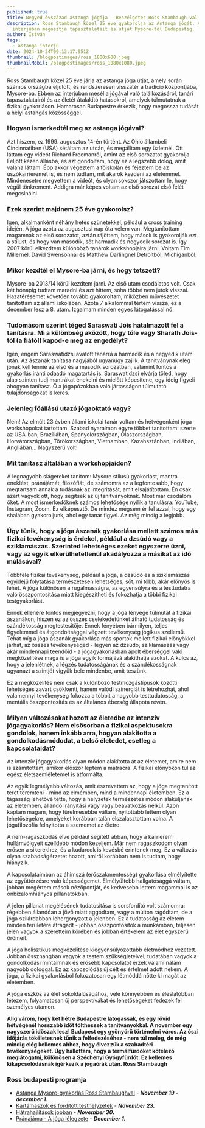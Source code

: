 ```yaml
---
published: true
title: Negyed évszázad astanga jógája – Beszélgetés Ross Stambaugh-val (USA)
description: Ross Stambaugh közel 25 éve gyakorolja az Astanga jógát. Az
  interjúban megosztja tapasztalatait és útját Mysore-tól Budapestig.
author: István
tags:
  - astanga interjú
date: 2024-10-24T09:13:17.951Z
thumbnail: /blogpostimages/ross_1800x600.jpeg
thumbnailMobil: /blogpostimages/ross_1080x1080.jpeg
---
```

Ross Stambaugh közel 25 éve járja az astanga jóga útját, amely során számos országba eljutott, és rendszeresen visszatér a tradíció központjába, Mysore-ba. Ebben az interjúban mesél a jógával való találkozásáról, tanári tapasztalatairól és az életét átalakító hatásokról, amelyek túlmutatnak a fizikai gyakorláson. Hamarosan Budapestre érkezik, hogy megossza tudását a helyi astangás közösséggel.

### Hogyan ismerkedtél meg az astanga jógával?
Azt hiszem, ez 1999. augusztus 14-én történt. Az Ohio állambeli Cincinnatiben (USA) sétáltam az utcán, és megálltam egy üzletnél. Ott láttam egy videót Richard Freemanről, amint az első sorozatot gyakorolja. Feljött kézen állásba, és azt gondoltam, hogy ez a legszebb dolog, amit valaha láttam. Épp akkor végeztem a főiskolán és fejeztem be az úszókarrieremet is, és nem tudtam, mit akarok kezdeni az életemmel. Mindenesetre megvettem a videót, és olyan sokszor játszottam le, hogy végül tönkrement. Addigra már képes voltam az első sorozat első felét megcsinálni.

### Ezek szerint majdnem 25 éve gyakorolsz?
Igen, alkalmanként néhány hetes szünetekkel, például a cross training idején. A jóga azóta az augusztusi nap óta velem van. Megtanítottam magamnak az első sorozatot, aztán rájöttem, hogy mások is gyakorolják ezt a stílust, és hogy van második, sőt harmadik és negyedik sorozat is. Így 2007 körül elkezdtem különböző tanárok workshopjaira járni. Voltam Tim Millernél, David Swensonnál és Matthew Darlingnél Detroitből, Michiganből.

### Mikor kezdtél el Mysore-ba járni, és hogy tetszett?
Mysore-ba 2013/14 körül kezdtem járni. Az első utam csodálatos volt. Csak két hónapig tudtam maradni és azt hittem, soha többé nem jutok visszai. Hazatérésemet követően tovább gyakoroltam, miközben művészetet tanítottam az állami iskolában. Azóta 7 alkalommal tértem vissza, ez a december lesz a 8. utam. Izgalmam minden egyes látogatással nő.

### Tudomásom szerint téged Saraswati Jois hatalmazott fel a tanításra. Mi a különbség aközött, hogy tőle vagy Sharath Jois-tól (a fiától) kapod-e meg az engedélyt? 
Igen, engem Saraswatidzsi avatott tanárrá a harmadik és a negyedik utam után. Az ászanák tanítása nagyjából ugyanúgy zajlik. A tanítványnak elég jónak kell lennie az első és a második sorozatban, valamint fontos a gyakorlás iránti odaadó magatartás is. Saraswatidzsi elvárja tőled, hogy alap szinten tudj mantrákat énekelni és mielőtt képesítene, egy ideig figyeli ahogyan tanítasz. Ő a jógapózokban való jártasságon túlmutató tulajdonságokat is keres.

### Jelenleg főállású utazó jógaoktató vagy?
Nem! Az elmúlt 23 évben állami iskolai tanár voltam és hétvégenként jóga workshopokat tartottam. Szabad nyaraimon egyre többet tanítottam: szerte az USA-ban, Brazíliában, Spanyolországban, Olaszországban, Horvátországban, Törökországban, Vietnamban, Kazahsztánban, Indiában, Angliában... Nagyszerű volt!

### Mit tanítasz általában a workshopjaidon?
A legnagyobb slágereket tanítom: Mysore stílusú gyakorlást, mantra éneklést, pránájámát, filozófiát, de számomra az a legfontosabb, hogy megtartsam annak a tudásnak az integritását, amit elsajátítottam. Én csak azért vagyok ott, hogy segítsek az új tanítványoknak. Most már csodálom őket. A most ismerkedőknek számos lehetősége nyílik a tanulásra: YouTube, Instagram, Zoom. Ez elképesztő. De mindez mégsem ér fel azzal, hogy egy shalában gyakoroljunk, ahol egy tanár figyel. Az még mindig a legjobb.
 
### Úgy tűnik, hogy a jóga ászanák gyakorlása mellett számos más fizikai tevékenység is érdekel, például a dzsúdó vagy a sziklamászás. Szerinted lehetséges ezeket egyszerre űzni, vagy az egyik elkerülhetetlenül akadályozza a másikat az idő múlásával?
Többféle fizikai tevékenység, például a jóga, a dzsúdó és a sziklamászás egyidejű folytatása természetesen lehetséges, sőt, mi több, akár előnyös is lehet. A jóga különösen a rugalmasságra, az egyensúlyra és a testtudatra való összpontosítása miatt kiegészítheti és fokozhatja a többi fizikai testgyakorlást. 

Ennek ellenére fontos megjegyezni, hogy a jóga lényege túlmutat a fizikai ászanákon, hiszen ez az összes cselekedetünket átható tudatosság és szándékosság megtestesítője. Ennek fényében bármilyen, teljes figyelemmel és átgondoltsággal végzett tevékenység jógikus szellemű. Tehát míg a jóga ászanák gyakorlása más sportok mellett fizikai előnyökkel járhat, az összes tevékenységed - legyen az dzsúdó, sziklamászás vagy akár mindennapi teendőid - a jógagyakorlásban ápolt éberséggel való megközelítése maga is a jóga egyik formájává alakíthatja azokat. A kulcs az, hogy a jelenlétnek, a légzés tudatosságának és a szándékosságnak ugyanazt a szintjét vigyük bele mindenbe, amit teszünk.

Ez a megközelítés nem csak a különböző testmozgástípusok közötti lehetséges zavart csökkenti, hanem valódi szinergiát is létrehozhat, ahol valamennyi tevékenység fokozza a többit a nagyobb testtudatosság, a mentális összpontosítás és az általános éberség állapota révén.
 
### Milyen változásokat hozott az életedbe az intenzív jógagyakorlás? Nem elsősorban a fizikai aspektusokra gondolok, hanem inkább arra, hogyan alakította a gondolkodásmódodat, a belső életedet, esetleg a kapcsolataidat?
Az intenzív jógagyakorlás olyan módon alakította át az életemet, amire nem is számítottam, amikor először léptem a matracra. A fizikai előnyökön túl az egész életszemléletemet is átformálta. 
 
Az egyik legmélyebb változás, amit észrevettem az, hogy a jóga megtanított teret teremteni - mind az elmémben, mind a mindennapi életemben. Ez a tágasság lehetővé tette, hogy a helyzetek természetes módon alakuljanak az életemben, állandó irányítási vágy vagy beavatkozás nélkül. Azon kaptam magam, hogy türelmesebbé váltam, nyitottabb lettem olyan lehetőségekre, amelyeket korábban talán elszalasztottam volna. A jógafilozófia felnyitotta a szememet az életre. 
 
A nem-ragaszkodás elve például segített abban, hogy a karrierem hullámvölgyeit szelídebb módon kezeljem. Már nem ragaszkodom olyan erősen a sikerekhez, és a kudarcok is kevésbé érintenek meg. Ez a változás olyan szabadságérzetet hozott, amiről korábban nem is tudtam, hogy hiányzik. 
 
A kapcsolataimban az áhimszá (erőszakmentesség) gyakorlása elmélyítette az együttérzésre való képességemet. Elmélyültebb hallgatósággá váltam, jobban megértem mások nézőpontját, és kedvesebb lettem magammal is az önbizalomhiányos pillanatokban. 
 
A jelen pillanat megélésének tudatosítása is sorsfordító volt számomra: régebben állandóan a jövő miatt aggódtam, vagy a múlton rágódtam, de a jóga szilárdabban lehorgonyzott a jelenben. Ez a tudatosság az életem minden területére átragadt - jobban összpontosítok a munkámban, teljesen jelen vagyok a szeretteim körében és jobban értékelem az élet egyszerű örömeit. 
 
A jóga holisztikus megközelítése kiegyensúlyozottabb életmódhoz vezetett. Jobban összhangban vagyok a testem szükségleteivel, tudatában vagyok a gondolkodási mintáimnak és erősebb kapcsolatot érzek valami nálam nagyobb dologgal. Ez az kapcsolódás új célt és értelmet adott nekem. A jóga, a fizikai gyakorlásból fokozatosan egy létmóddá nőtte ki magát az életemben.
 
A jóga eszköz az élet sokoldalúságához, vele könnyebben és éleslátóbban létezem, folyamatosan új perspektívákat és lehetőségeket fedezek fel személyes utamon.
 
**Alig várom, hogy két hétre Budapestre látogassak, és egy rövid hétvégénél hosszabb időt tölthessek a tanítványokkal. A november egy nagyszerű időszak lesz! Budapest egy gyönyörű történelmi város. Az őszi időjárás tökéletesnek tűnik a felfedezéséhez - nem túl meleg, de még mindig elég kellemes ahhoz, hogy élvezzük a szabadtéri tevékenységeket. Úgy hallottam, hogy a termálfürdőket kötelező meglátogatni, különösen a Széchenyi Gyógyfürdőt. Ez kellemes kikapcsolódásnak ígérkezik a jógaórák után. Ross Stambaugh**

### Ross budapesti programja
- [Astanga Mysore-gyakorlás Ross Stambaughval](https://www.facebook.com/events/881176087316889/) -  ***November 19 - december 1.***
- [Kartámaszok és fordított testhelyzetek](https://www.facebook.com/events/852350243699682/) -  ***November 23.***
- [Hátrahajlítások jobban](https://www.facebook.com/events/519719364340041/) - ***November 30.***
- [Pránajáma - A jóga lélegzete](https://www.facebook.com/events/1072961727770778) - ***December 1.***